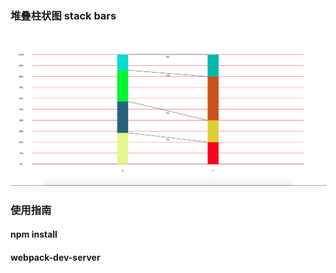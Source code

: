### 堆叠柱状图 stack bars
![alt stack-bar](stack-bar.png)
### 使用指南
#### npm install
#### webpack-dev-server
